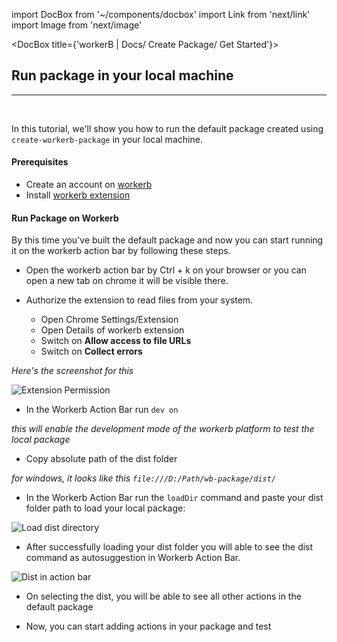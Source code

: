 import DocBox from '~/components/docbox'
import Link from 'next/link'
import Image from 'next/image'

<DocBox title={'workerB | Docs/ Create Package/ Get Started'}>

## **Run package in your local machine**
<hr/>
<br/>

In this tutorial, we'll show you how to run the default package created using `create-workerb-package` in your local machine.

#### Prerequisites

- Create an account on [workerb](https://dashboard.workerb.app/signup)
- Install [workerb extension](https://chrome.google.com/webstore/detail/workerb/jdbakbjkiklbibfccegfejjdlcgpnnpe)

#### Run Package on Workerb

By this time you've built the default package and now you can start running it on the workerb action bar by following these steps.

- Open the workerb action bar by Ctrl + k on your browser or you can open a new tab on chrome it will be visible there.

- Authorize the extension to read files from your system.

    - Open Chrome Settings/Extension
    - Open Details of workerb extension
    - Switch on **Allow access to file URLs**
    - Switch on **Collect errors**

_Here's the screenshot for this_

<Image 
src="/images/extension_permission.png"
alt="Extension Permission"
height={80}
width={650}
/>

- In the Workerb Action Bar run `dev on`

_this will enable the development mode of the workerb platform to test the local package_

- Copy absolute path of the dist folder

_for windows, it looks like this `file:///D:/Path/wb-package/dist/`_

- In the Workerb Action Bar run the `loadDir` command and paste your dist folder path to load your local package:

<Image 
src="/images/loadDir.png"
alt="Load dist directory"
height={40}
width={400}
/>

- After successfully loading your dist folder you will able to see the dist command as autosuggestion in Workerb Action Bar.

<Image
src="/images/action_bar_dist.png"
alt="Dist in action bar"
height={80}
width={350}
/>

- On selecting the dist, you will be able to see all other actions in the default package

- Now, you can start adding actions in your package and test

</DocBox>